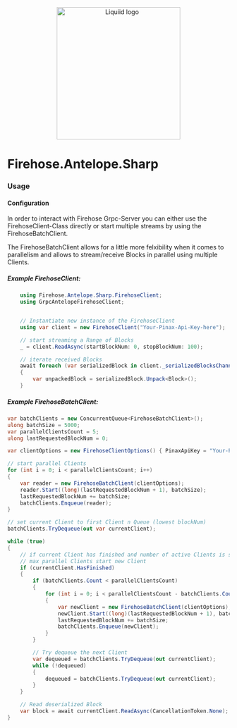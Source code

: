 <div align="center">
 <img src="https://avatars.githubusercontent.com/u/82725791?s=200&v=4" align="center"
     alt="Liquiid logo" width="280" height="300">
</div>

# Firehose.Antelope.Sharp

### Usage

#### Configuration

In order to interact with Firehose Grpc-Server you can either use the FirehoseClient-Class directly or start multiple streams by using the FirehoseBatchClient.

The FirehoseBatchClient allows for a little more felxibility when it comes to parallelism and allows to stream/receive Blocks in parallel using multiple Clients.

#####  Example FirehoseClient:

```csharp
	using Firehose.Antelope.Sharp.FirehoseClient;
	using GrpcAntelopeFirehoseClient;


	// Instantiate new instance of the FirehoseClient
	using var client = new FirehoseClient("Your-Pinax-Api-Key-here");

	// start streaming a Range of Blocks
	_ = client.ReadAsync(startBlockNum: 0, stopBlockNum: 100);

	// iterate received Blocks
	await foreach (var serializedBlock in client._serializedBlocksChannelReader.ReadAllAsync())
	{
		var unpackedBlock = serializedBlock.Unpack<Block>();
	}
```

##### Example FirehoseBatchClient:

```csharp
var batchClients = new ConcurrentQueue<FirehoseBatchClient>();
ulong batchSize = 5000;
var parallelClientsCount = 5;
ulong lastRequestedBlockNum = 0;

var clientOptions = new FirehoseClientOptions() { PinaxApiKey = "Your-Pinax-Api-Key-here" };

// start parallel Clients
for (int i = 0; i < parallelClientsCount; i++)
{
    var reader = new FirehoseBatchClient(clientOptions);
    reader.Start((long)(lastRequestedBlockNum + 1), batchSize);
    lastRequestedBlockNum += batchSize;
    batchClients.Enqueue(reader);
}

// set current Client to first Client n Queue (lowest blockNum)
batchClients.TryDequeue(out var currentClient);

while (true)
{
    // if current Client has finished and number of active Clients is smaller than
    // max parallel Clients start new Client
    if (currentClient.HasFinished)
    {
        if (batchClients.Count < parallelClientsCount)
        {
            for (int i = 0; i < parallelClientsCount - batchClients.Count; i++)
            {
                var newClient = new FirehoseBatchClient(clientOptions);
                newClient.Start((long)(lastRequestedBlockNum + 1), batchSize);
                lastRequestedBlockNum += batchSize;
                batchClients.Enqueue(newClient);
            }
        }

        // Try dequeue the next Client
        var dequeued = batchClients.TryDequeue(out currentClient);
        while (!dequeued)
        {
            dequeued = batchClients.TryDequeue(out currentClient);
        }
    }

    // Read deserialized Block
    var block = await currentClient.ReadAsync(CancellationToken.None);
}
```
